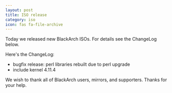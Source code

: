 ```yaml
---
layout: post
title: ISO release
category: iso
icon: fas fa-file-archive
---
```


Today we released new BlackArch ISOs. For details see the ChangeLog below.

Here's the ChangeLog:

* bugfix release: perl libraries rebuilt due to perl upgrade
* include kernel 4.11.4


We wish to thank all of BlackArch users, mirrors, and supporters. Thanks for your help.